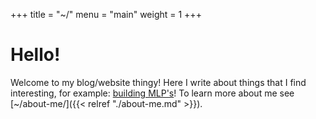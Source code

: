 +++
title = "~/"
menu = "main"
weight = 1
+++

# Hello!

Welcome to my blog/website thingy!
Here I write about things that I find interesting, for example: [building MLP's](https://max-amb.github.io/series/the-making-of-a-mlp/)!
To learn more about me see [~/about-me/]({{< relref "./about-me.md" >}}).
